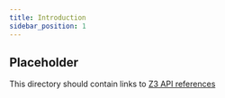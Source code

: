 ```yaml
---
title: Introduction
sidebar_position: 1
---
```


## Placeholder

This directory should contain links to [Z3 API references](https://z3prover.github.io/api/html/index.html)
